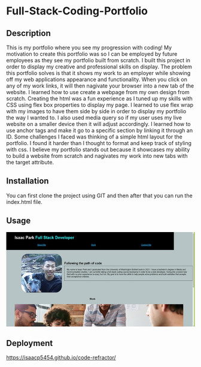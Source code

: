 # Full-Stack-Coding-Portfolio

## Description

This is my portfolio where you see my progression with coding! My motivation to create this portfolio was so I can be employed by future employees as they see my portfolio built from scratch. I built this project in order to display my creative and professional skills on display. The problem this portfolio solves is that it shows my work to an employer while showing off my web applications appearance and functionality. When you click on any of my work links, it will then nagivate your browser into a new tab of the website. I learned how to use create a webpage from my own design from scratch. Creating the html was a fun experience as I tuned up my skills with CSS using flex box properties to display my page. I learned to use flex wrap with my images to have them side by side in order to display my portfolio the way I wanted to. I also used media query so if my user uses my live website on a smaller device then it will adjust accordingly. I learned how to use anchor tags and make it go to a specific section by linking it through an ID. Some challenges I faced was thinking of a simple html layout for the portfolio. I found it harder than I thought to format and keep track of styling with css. I believe my portfolio stands out because it showcases my ability to build a website from scratch and nagivates my work into new tabs with the target attribute. 

## Installation
You can first clone the project using GIT and then after that you can run the index.html file.

## Usage
![alt text](./images/screenshot-portfolio.jpg)

## Deployment 
 https://isaacp5454.github.io/code-refractor/



